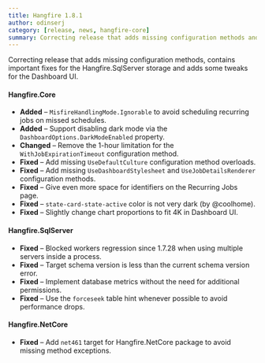 ```yaml
---
title: Hangfire 1.8.1
author: odinserj
category: [release, news, hangfire-core]
summary: Correcting release that adds missing configuration methods and contains important fixes for Hangfire.SqlServer.
---
```


Correcting release that adds missing configuration methods, contains important fixes for the Hangfire.SqlServer storage and adds some tweaks for the Dashboard UI.

#### Hangfire.Core

* **Added** – `MisfireHandlingMode.Ignorable` to avoid scheduling recurring jobs on missed schedules.
* **Added** – Support disabling dark mode via the `DashboardOptions.DarkModeEnabled` property.
* **Changed** – Remove the 1-hour limitation for the `WithJobExpirationTimeout` configuration method.
* **Fixed** – Add missing `UseDefaultCulture` configuration method overloads.
* **Fixed** – Add missing `UseDashboardStylesheet` and `UseJobDetailsRenderer` configuration methods.
* **Fixed** – Give even more space for identifiers on the Recurring Jobs page.
* **Fixed** – `state-card-state-active` color is not very dark (by @coolhome).
* **Fixed** – Slightly change chart proportions to fit 4K in Dashboard UI.

#### Hangfire.SqlServer

* **Fixed** – Blocked workers regression since 1.7.28 when using multiple servers inside a process.
* **Fixed** – Target schema version is less than the current schema version error.
* **Fixed** – Implement database metrics without the need for additional permissions.
* **Fixed** – Use the `forceseek` table hint whenever possible to avoid performance drops.
      
#### Hangfire.NetCore

* **Fixed** – Add `net461` target for Hangfire.NetCore package to avoid missing method exceptions.
